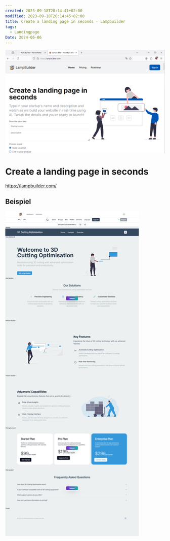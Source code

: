 ```yaml
---
created: 2023-09-18T20:14:41+02:00
modified: 2023-09-18T20:14:45+02:00
title: Create a landing page in seconds - Lampbuilder
tags:
  - Landingpage
Date: 2024-06-06
---
```

![](../_asset/2024-06-06-Create%20a%20landing%20page%20in%20seconds_image_1.png)
# Create a landing page in seconds

<https://lampbuilder.com/>
## Beispiel 

![](../_asset/2024-06-06-Create%20a%20landing%20page%20in%20seconds_image_2.png)